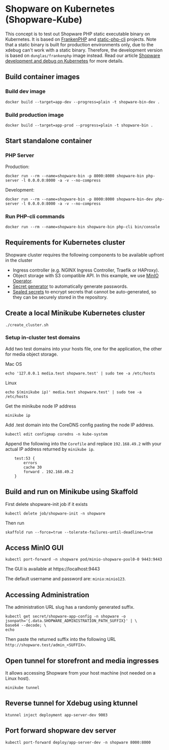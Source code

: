# Shopware on Kubernetes (Shopware-Kube)
This concept is to test out Shopware PHP static executable binary on Kubernetes.
It is based on [FrankenPHP](https://frankenphp.dev) and [static-php-cli](https://static-php.dev) projects.
Note that a static binary is built for production environments only, due to the xdebug can't work with a static binary. 
Therefore, the development version is based on `dunglas/frankenphp` image instead.
Read our article [Shopware development and debug on Kubernetes](https://kiwee.eu/blog/shopware-6-development-on-kubernetes/) for more details.

## Build container images

### Build dev image
```shell
docker build --target=app-dev --progress=plain -t shopware-bin-dev .
```

### Build production image
```shell
docker build --target=app-prod --progress=plain -t shopware-bin .
```

## Start standalone container

### PHP Server
Production:
```shell
docker run --rm --name=shopware-bin -p 8000:8000 shopware-bin php-server -l 0.0.0.0:8000 -a -v --no-compress 
```
Development:
```shell
docker run --rm --name=shopware-bin -p 8000:8000 shopware-bin-dev php-server -l 0.0.0.0:8000 -a -v --no-compress 
```
### Run PHP-cli commands
```shell
docker run --rm --name=shopware-bin shopware-bin php-cli bin/console
```

## Requirements for Kubernetes cluster

Shopware cluster requires the following components to be available upfront in the cluster
* Ingress controller (e.g. NGINX Ingress Controller, Traefik or HAProxy).
* Object storage with S3 compatible API. In this example, we use [MinIO Operator](https://min.io/docs/minio/kubernetes/upstream/operations/installation.html).
* [Secret generator](https://github.com/mittwald/kubernetes-secret-generator) to automatically generate passwords.
* [Sealed secrets](https://github.com/bitnami-labs/sealed-secrets) to encrypt secrets that cannot be auto-generated, so they can be securely stored in the repository.

## Create a local Minikube Kubernetes cluster
```shell
./create_cluster.sh
```

### Setup in-cluster test domains

Add two test domains into your hosts file, one for the application, the other for media object storage.

Mac OS
```shell
echo '127.0.0.1 media.test shopware.test' | sudo tee -a /etc/hosts
```

Linux
```shell
echo $(minikube ip)' media.test shopware.test' | sudo tee -a /etc/hosts
```

Get the minikube node IP address
```shell
minikube ip
```

Add .test domain into the CoreDNS config pasting the node IP address.
```shell
kubectl edit configmap coredns -n kube-system
```

Append the following into the `Corefile` and replace `192.168.49.2` with your actual IP address returned by `minikube ip`.
```
    test:53 {
        errors
        cache 30
        forward . 192.168.49.2
    }
```

## Build and run on Minikube using Skaffold
First delete shopware-init job if it exists
```shell
kubectl delete job/shopware-init -n shopware
```
Then run
```shell
skaffold run --force=true --tolerate-failures-until-deadline=true
```
## Access MinIO GUI
```shell
kubectl port-forward -n shopware pod/minio-shopware-pool0-0 9443:9443
```
The GUI is available at https://localhost:9443

The default username and password are: `minio:minio123`.

## Accessing Administration
The administration URL slug has a randomly generated suffix.
```shell
kubectl get secret/shopware-app-config -n shopware -o jsonpath='{.data.SHOPWARE_ADMINISTRATION_PATH_SUFFIX}' | \
base64 --decode; \
echo
```
Then paste the returned suffix into the following URL `http://shopware.test/admin_<SUFFIX>`.

## Open tunnel for storefront and media ingresses
It allows accessing Shopware from your host machine
(not needed on a Linux host).
```shell
minikube tunnel
```

## Reverse tunnel for Xdebug using ktunnel  

```shell
ktunnel inject deployment app-server-dev 9003
```

## Port forward shopware dev server
```shell
kubectl port-forward deploy/app-server-dev -n shopware 8000:8000
```

